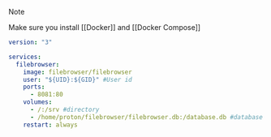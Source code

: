 > [!note]
> Make sure you install [[Docker]] and [[Docker Compose]]

```yaml
version: "3"

services:
  filebrowser:
    image: filebrowser/filebrowser
    user: "${UID}:${GID}" #User id
    ports:
      - 8081:80
    volumes:
      - /:/srv #directory
      - /home/proton/filebrowser/filebrowser.db:/database.db #database store
    restart: always
```

